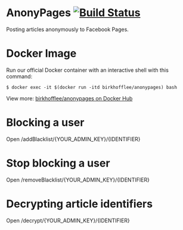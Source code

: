 # AnonyPages [![Build Status](https://travis-ci.org/BirkhoffLee/AnonyPages.svg?branch=master)](https://travis-ci.org/BirkhoffLee/AnonyPages)
Posting articles anonymously to Facebook Pages.

# Docker Image
Run our official Docker container with an interactive shell with this command:

```
$ docker exec -it $(docker run -itd birkhofflee/anonypages) bash
```

View more: [birkhofflee/anonypages on Docker Hub](https://hub.docker.com/r/birkhofflee/anonypages/)

# Blocking a user
Open /addBlacklist/{YOUR_ADMIN_KEY}/{IDENTIFIER}

# Stop blocking a user
Open /removeBlacklist/{YOUR_ADMIN_KEY}/{IDENTIFIER}

# Decrypting article identifiers
Open /decrypt/{YOUR_ADMIN_KEY}/{IDENTIFIER}
